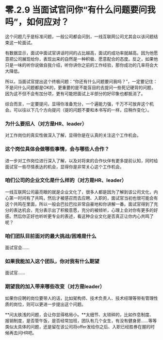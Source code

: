 # 零.2.9 当面试官问你“有什么问题要问我吗”，如何应对？

这个问题几乎是标准问题，一般公司都会问到，一线互联网公司尤其会以该问题结束这一轮面试。

有数据显示，面试中面试官讲话时间的占比越高，面试的成功率就越高。因为他愿意把公司展现给你，表现出来的自然是一种积极、愿意配合的态度。反之，如果他只是一味的听你说做自我介绍，听你讲你之前的工作经验，那你成功的几率将会大大降低。

所以，当面试官提出这个终极问题：“你还有什么问题要问我吗？”，一定要记住：不是问什么问题都是OK的，更重要的是不能盲目的去提问一些死记硬背的问题，因为这不但不会有加分项，更有可能把面试上半部分的好印象也都抵消了。

综合而言，一定要提问，显得你准备充分，一个遍能力强，千万不可放弃这个机会。可以往以下几个方向提问（提的问题不要和本书写的一样，应稍作变化）。

### **为什么要招人（对方是HR、leader）**

对工作岗位的真实性做深入了解，显得你是在认真的关注这个工作机会。

### 这个岗位具体会做哪些事情，会与哪些人合作？

进一步对工作岗位进行深入了解，以及对将来的合作伙伴有更多提前认知，同时给面试官一些尽情表达的机会，显得你是非常关心这个工作机会。

### **咱们公司的企业文化是什么样的（对方是HR、leader）**

一线互联网公司最亮眼的就是企业文化了，很多人都是因为了解到该公司文化，内心第一时间有了共鸣，然后才被感召而去应聘、入职的，面试官当初也很可能会有这个共鸣在里面，所以一般会巴拉巴拉非常自豪地和你讲解一番。面试官得到了充分的表达机会，充分表示出了积极意愿，充分的被倾听，心理上会对你有更多的好感。然后你正好也听听更专业的表述，看这种企业文化是否真正让你内心共鸣了呢？

### 咱们团队目前面对的最大挑战/困难是什么

面试官会……

### 如果我能加入这个团队，你对我有什么期望

面试官……

### 期望我的加入带来哪些改变（对方是leader）

如果你应聘的岗位要带人的话，比如架构师、技术负责人、技术经理等带有管理性质的岗位，则可以更进一步提出这个问题。

**问太肤浅的问题，会让你显得格局小。**太细节、太琐碎的，比如作息制度、报销制度，是否管午饭，是否经常加班，团队有几个女生，有没有健身房……等等类似太具体的问题，还是留在该公司将offer发给你之后、入职已经胜券在握的时候再去问HR吧。

### 

